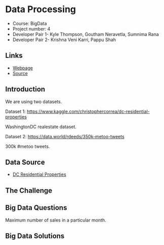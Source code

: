 # Data Processing
- Course: BigData
- Project number: 4
- Developer Pair 1- Kyle Thompson, Goutham Neravetla, Sumnima Rana
- Developer Pair 2- Krishna Veni Karri, Pappu Shah


## Links
- [Webpage](https://sumnimarana1.github.io/MapReduceProjectGroup4/ "MapReduce Project group 4")
- [Source](https://github.com/sumnimarana1/MapReduceProjectGroup4 "MapReduce Project group 4")

## Introduction

We are using two datasets.

Dataset 1: https://www.kaggle.com/christophercorrea/dc-residential-properties

WashingtonDC realestate dataset.

Dataset 2:  https://data.world/rdeeds/350k-metoo-tweets

300k #metoo tweets.

## Data Source
- [DC Residential Properties](https://www.kaggle.com/christophercorrea/dc-residential-properties "Website for dataset")


## The Challenge


## Big Data Questions
Maximum number of sales in a particular month.

## Big Data Solutions
